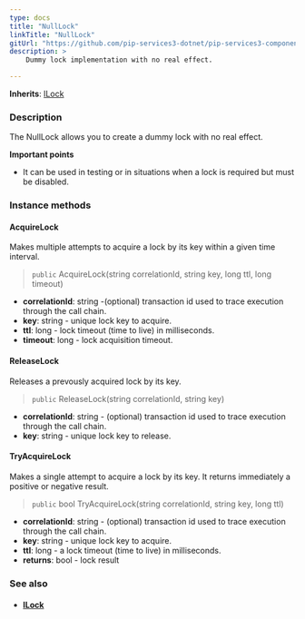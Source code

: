 ```yaml
---
type: docs
title: "NullLock"
linkTitle: "NullLock"
gitUrl: "https://github.com/pip-services3-dotnet/pip-services3-components-dotnet"
description: >
    Dummy lock implementation with no real effect.

---
```


**Inherits**: [ILock](../ilock)

### Description

The NullLock allows you to create a dummy lock with no real effect.

**Important points**

-  It can be used in testing or in situations when a lock is required but must be disabled.

### Instance methods

#### AcquireLock
Makes multiple attempts to acquire a lock by its key within a given time interval.

> `public` AcquireLock(string correlationId, string key, long ttl, long timeout)

- **correlationId**: string -(optional) transaction id used to trace execution through the call chain. 
- **key**: string - unique lock key to acquire.
- **ttl**: long - lock timeout (time to live) in milliseconds.
- **timeout**: long - lock acquisition timeout.


#### ReleaseLock
Releases a prevously acquired lock by its key.

> `public` ReleaseLock(string correlationId, string key)

- **correlationId**: string - (optional) transaction id used to trace execution through the call chain.
- **key**: string - unique lock key to release.


#### TryAcquireLock
Makes a single attempt to acquire a lock by its key.
It returns immediately a positive or negative result.

> `public` bool TryAcquireLock(string correlationId, string key, long ttl)

- **correlationId**: string - (optional) transaction id used to trace execution through the call chain.
- **key**: string - unique lock key to acquire.
- **ttl**: long - a lock timeout (time to live) in milliseconds.
- **returns**: bool - lock result


### See also
- #### [ILock](../ilock)
